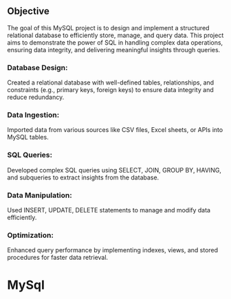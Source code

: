 ## Objective

The goal of this MySQL project is to design and implement a structured relational database to efficiently store, manage, and query data. This project aims to demonstrate the power of SQL in handling complex data operations, ensuring data integrity, and delivering meaningful insights through queries.
### Database Design:
Created a relational database with well-defined tables, relationships, and constraints (e.g., primary keys, foreign keys) to ensure data integrity and reduce redundancy.
### Data Ingestion:
Imported data from various sources like CSV files, Excel sheets, or APIs into MySQL tables.
### SQL Queries:
Developed complex SQL queries using SELECT, JOIN, GROUP BY, HAVING, and subqueries to extract insights from the database.
### Data Manipulation:
Used INSERT, UPDATE, DELETE statements to manage and modify data efficiently.
### Optimization:
Enhanced query performance by implementing indexes, views, and stored procedures for faster data retrieval.
# MySql
